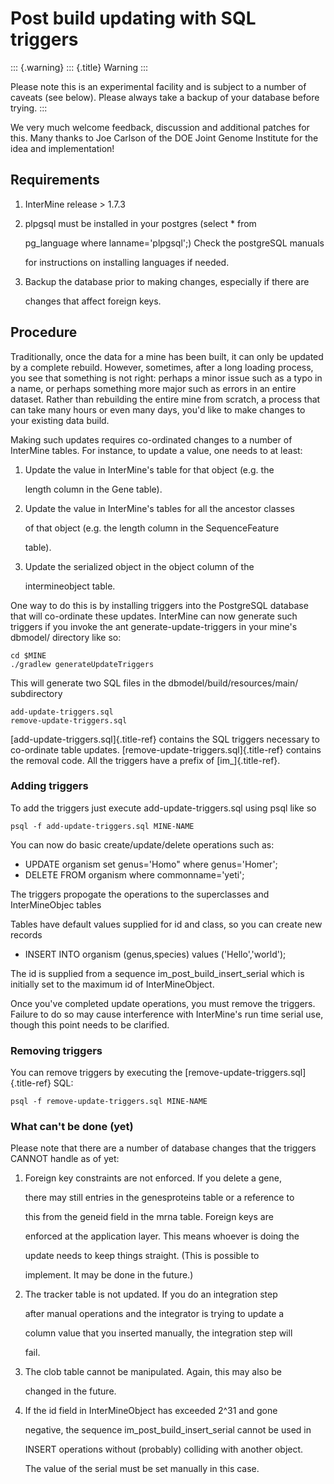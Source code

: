 # Post build updating with SQL triggers

::: {.warning} ::: {.title} Warning :::

Please note this is an experimental facility and is subject to a number of caveats \(see below\). Please always take a backup of your database before trying. :::

We very much welcome feedback, discussion and additional patches for this. Many thanks to Joe Carlson of the DOE Joint Genome Institute for the idea and implementation!

## Requirements

1. InterMine release &gt; 1.7.3
2. plpgsql must be installed in your postgres \(select \* from

   pg\_language where lanname=\'plpgsql\';\) Check the postgreSQL manuals

   for instructions on installing languages if needed.

3. Backup the database prior to making changes, especially if there are

   changes that affect foreign keys.

## Procedure

Traditionally, once the data for a mine has been built, it can only be updated by a complete rebuild. However, sometimes, after a long loading process, you see that something is not right: perhaps a minor issue such as a typo in a name, or perhaps something more major such as errors in an entire dataset. Rather than rebuilding the entire mine from scratch, a process that can take many hours or even many days, you\'d like to make changes to your existing data build.

Making such updates requires co-ordinated changes to a number of InterMine tables. For instance, to update a value, one needs to at least:

1. Update the value in InterMine\'s table for that object \(e.g. the

   length column in the Gene table\).

2. Update the value in InterMine\'s tables for all the ancestor classes

   of that object \(e.g. the length column in the SequenceFeature

   table\).

3. Update the serialized object in the object column of the

   intermineobject table.

One way to do this is by installing triggers into the PostgreSQL database that will co-ordinate these updates. InterMine can now generate such triggers if you invoke the ant generate-update-triggers in your mine\'s dbmodel/ directory like so:

```text
cd $MINE
./gradlew generateUpdateTriggers
```

This will generate two SQL files in the dbmodel/build/resources/main/ subdirectory

```text
add-update-triggers.sql
remove-update-triggers.sql
```

\[add-update-triggers.sql\]{.title-ref} contains the SQL triggers necessary to co-ordinate table updates. \[remove-update-triggers.sql\]{.title-ref} contains the removal code. All the triggers have a prefix of \[im\_\]{.title-ref}.

### Adding triggers

To add the triggers just execute add-update-triggers.sql using psql like so

```text
psql -f add-update-triggers.sql MINE-NAME
```

You can now do basic create/update/delete operations such as:

* UPDATE organism set genus=\'Homo\" where genus=\'Homer\';
* DELETE FROM organism where commonname=\'yeti\';

The triggers propogate the operations to the superclasses and InterMineObjec tables

Tables have default values supplied for id and class, so you can create new records

* INSERT INTO organism \(genus,species\) values \(\'Hello\',\'world\'\);

The id is supplied from a sequence im\_post\_build\_insert\_serial which is initially set to the maximum id of InterMineObject.

Once you\'ve completed update operations, you must remove the triggers. Failure to do so may cause interference with InterMine\'s run time serial use, though this point needs to be clarified.

### Removing triggers

You can remove triggers by executing the \[remove-update-triggers.sql\]{.title-ref} SQL:

```text
psql -f remove-update-triggers.sql MINE-NAME
```

### What can\'t be done \(yet\)

Please note that there are a number of database changes that the triggers CANNOT handle as of yet:

1. Foreign key constraints are not enforced. If you delete a gene,

   there may still entries in the genesproteins table or a reference to

   this from the geneid field in the mrna table. Foreign keys are

   enforced at the application layer. This means whoever is doing the

   update needs to keep things straight. \(This is possible to

   implement. It may be done in the future.\)

2. The tracker table is not updated. If you do an integration step

   after manual operations and the integrator is trying to update a

   column value that you inserted manually, the integration step will

   fail.

3. The clob table cannot be manipulated. Again, this may also be

   changed in the future.

4. If the id field in InterMineObject has exceeded 2\^31 and gone

   negative, the sequence im\_post\_build\_insert\_serial cannot be used in

   INSERT operations without \(probably\) colliding with another object.

   The value of the serial must be set manually in this case.

